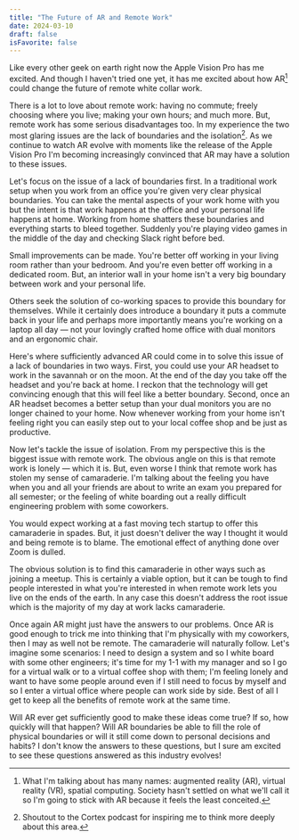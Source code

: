 ```yaml
---
title: "The Future of AR and Remote Work"
date: 2024-03-10
draft: false
isFavorite: false
---
```


Like every other geek on earth right now the Apple Vision Pro has me excited. And though I haven't tried one yet, it has me excited about how AR[^1] could change the future of remote white collar work.

There is a lot to love about remote work: having no commute; freely choosing where you live; making your own hours; and much more. But, remote work has some serious disadvantages too. In my experience the two most glaring issues are the lack of boundaries and the isolation[^2]. As we continue to watch AR evolve with moments like the release of the Apple Vision Pro I'm becoming increasingly convinced that AR may have a solution to these issues.

Let's focus on the issue of a lack of boundaries first. In a traditional work setup when you work from an office you're given very clear physical boundaries. You can take the mental aspects of
your work home with you but the intent is that work happens at the office and your personal life happens at home. Working from home shatters these boundaries and everything starts to bleed together. Suddenly you're playing video games in the middle of the day and checking Slack right before bed.

Small improvements can be made. You're better off working in your living room rather than your bedroom. And you're even better off working in a dedicated room. But, an interior wall in your home isn't a very big boundary between work and your personal life.

Others seek the solution of co-working spaces to provide this boundary for themselves. While it certainly does introduce a boundary it puts a commute back in your life and perhaps more importantly means you're working on a laptop all day — not your lovingly crafted home office with dual monitors and an ergonomic chair.

Here's where sufficiently advanced AR could come in to solve this issue of a lack of boundaries in two ways. First, you could use your AR headset to work in the savannah or on the moon. At the end of the day you take off the headset and you're back at home. I reckon that the technology will get convincing enough that this will feel like a better boundary. Second, once an AR headset becomes a better setup than your dual monitors you are no longer chained to your home. Now whenever working from your home isn't feeling right you can easily step out to your local coffee shop and be just as productive.

Now let's tackle the issue of isolation. From my perspective this is the biggest issue with remote work. The obvious angle on this is that remote work is lonely — which it is. But, even worse I think that remote work has stolen my sense of camaraderie. I'm talking about the feeling you have when you and all your friends are about to write an exam you prepared for all semester; or the feeling of white boarding out a really difficult engineering problem with some coworkers.

You would expect working at a fast moving tech startup to offer this camaraderie in spades. But, it just doesn't deliver the way I thought it would and being remote is to blame. The emotional effect of anything done over Zoom is dulled.

The obvious solution is to find this camaraderie in other ways such as joining a meetup. This is certainly a viable option, but it can be tough to find people interested in what you're interested in when remote work lets you live on the ends of the earth. In any case this doesn't address the root issue which is the majority of my day at work lacks camaraderie.

Once again AR might just have the answers to our problems. Once AR is good enough to trick me into thinking that I'm physically with my coworkers, then I may as well not be remote. The camaraderie will naturally follow. Let's imagine some scenarios: I need to design a system and so I white board with some other engineers; it's time for my 1-1 with my manager and so I go for a virtual walk or to a virtual coffee shop with them; I'm feeling lonely and want to have some people around even if I still need to focus by myself and so I enter a virtual office where people can work side by side. Best of all I get to keep all the benefits of remote work at the same time.

Will AR ever get sufficiently good to make these ideas come true? If so, how quickly will that happen? Will AR boundaries be able to fill the role of physical boundaries or will it still come down to personal decisions and habits? I don't know the answers to these questions, but I sure am excited to see these questions answered as this industry evolves!

[^1]: What I'm talking about has many names: augmented reality (AR), virtual reality (VR), spatial computing. Society hasn't settled on what we'll call it so I'm going to stick with AR because it feels the least conceited.
[^2]: Shoutout to the Cortex podcast for inspiring me to think more deeply about this area.

